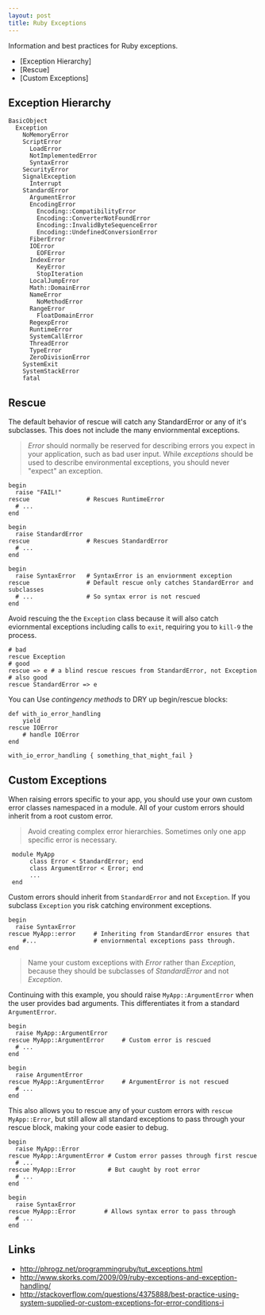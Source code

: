 ```yaml
---
layout: post
title: Ruby Exceptions
---
```


Information and best practices for Ruby exceptions.

* [Exception Hierarchy]
* [Rescue]
* [Custom Exceptions] 


## Exception Hierarchy

	BasicObject
	  Exception
	    NoMemoryError
	    ScriptError
	      LoadError
	      NotImplementedError
	      SyntaxError
	    SecurityError
	    SignalException
	      Interrupt
	    StandardError
	      ArgumentError
	      EncodingError
	        Encoding::CompatibilityError
	        Encoding::ConverterNotFoundError
	        Encoding::InvalidByteSequenceError
	        Encoding::UndefinedConversionError
	      FiberError
	      IOError
	        EOFError
	      IndexError
	        KeyError
	        StopIteration
	      LocalJumpError
	      Math::DomainError
	      NameError
	        NoMethodError
	      RangeError
	        FloatDomainError
	      RegexpError
	      RuntimeError
	      SystemCallError
	      ThreadError
	      TypeError
	      ZeroDivisionError
	    SystemExit
	    SystemStackError
	    fatal

## Rescue

The default behavior of rescue will catch any StandardError or any of it's subclasses. This does not include the many enviornmental exceptions. 

> *Error* should normally be reserved for describing errors you expect in your application, such as bad user input. While *exceptions* should be used to describe environmental exceptions, you should never "expect" an exception.

	begin
	  raise "FAIL!"
	rescue                # Rescues RuntimeError
	  # ...            
	end

	begin
	  raise StandardError
	rescue                # Rescues StandardError
	  # ...              
	end

	begin
	  raise SyntaxError   # SyntaxError is an enviornment exception
	rescue                # Default rescue only catches StandardError and subclasses
	  # ...               # So syntax error is not rescued
	end

Avoid rescuing the the `Exception` class because it will also catch eviornmental exceptions including calls to `exit`, requiring you to `kill-9` the process. 


	# bad
	rescue Exception
	# good
	rescue => e # a blind rescue rescues from StandardError, not Exception
	# also good
	rescue StandardError => e


You can Use *contingency methods* to DRY up begin/rescue blocks:

	def with_io_error_handling
		yield
	rescue IOError
		# handle IOError
	end

	with_io_error_handling { something_that_might_fail }


## Custom Exceptions

When raising errors specific to your app, you should use your own custom error classes namespaced in a module. All of your custom errors should inherit from a root custom error.

> Avoid creating complex error hierarchies. Sometimes only one app specific error is necessary. 

     module MyApp
          class Error < StandardError; end 
          class ArgumentError < Error; end
          ...
     end

Custom errors should inherit from `StandardError` and not `Exception`. If you subclass `Exception` you risk catching environment exceptions.

	begin 
	  raise SyntaxError
	rescue MyApp::error 	# Inheriting from StandardError ensures that
		#...				# enviornmental exceptions pass through.
	end


> Name your custom exceptions with *Error* rather than *Exception*, because they should be subclasses of *StandardError* and not *Exception*.

Continuing with this example, you should raise `MyApp::ArgumentError` when the user provides bad arguments. This differentiates it from a standard `ArgumentError`. 

	begin
	  raise MyApp::ArgumentError
	rescue MyApp::ArgumentError 	# Custom error is rescued
	  # ... 
	end

	begin
	  raise ArgumentError
	rescue MyApp::ArgumentError 	# ArgumentError is not rescued
	  # ... 
	end

This also allows you to rescue any of your custom errors with `rescue MyApp::Error`, but still allow all standard exceptions to pass through your rescue block, making your code easier to debug. 

	begin
	  raise MyApp::Error
	rescue MyApp::ArgumentError # Custom error passes through first rescue
	  # ...
	rescue MyApp::Error         # But caught by root error
	  # ...
	end

	begin 
	  raise SyntaxError
	rescue MyApp::Error        # Allows syntax error to pass through
	  # ...
	end

## Links
* <http://phrogz.net/programmingruby/tut_exceptions.html>
* <http://www.skorks.com/2009/09/ruby-exceptions-and-exception-handling/>
* <http://stackoverflow.com/questions/4375888/best-practice-using-system-supplied-or-custom-exceptions-for-error-conditions-i>